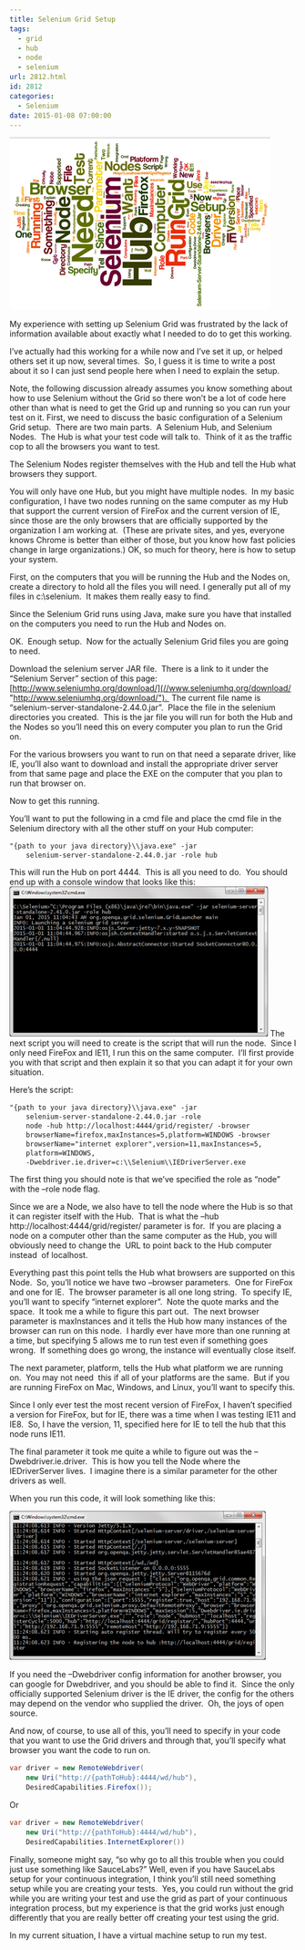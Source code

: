```yaml
---
title: Selenium Grid Setup
tags:
  - grid
  - hub
  - node
  - selenium
url: 2812.html
id: 2812
categories:
  - Selenium
date: 2015-01-08 07:00:00
---
```


![SeleniumGridSetup](/uploads/2015/01/SeleniumGridSetup.png "SeleniumGridSetup")

My experience with setting up Selenium Grid was frustrated by the lack of information available about exactly what I needed to do to get this working.

I’ve actually had this working for a while now and I’ve set it up, or helped others set it up now, several times.  So, I guess it is time to write a post about it so I can just send people here when I need to explain the setup.

<!-- more -->

Note, the following discussion already assumes you know something about how to use Selenium without the Grid so there won’t be a lot of code here other than what is need to get the Grid up and running so you can run your test on it.  First, we need to discuss the basic configuration of a Selenium Grid setup.  There are two main parts.  A Selenium Hub, and Selenium Nodes.  The Hub is what your test code will talk to.  Think of it as the traffic cop to all the browsers you want to test.

The Selenium Nodes register themselves with the Hub and tell the Hub what browsers they support.

You will only have one Hub, but you might have multiple nodes.  In my basic configuration, I have two nodes running on the same computer as my Hub that support the current version of FireFox and the current version of IE, since those are the only browsers that are officially supported by the organization I am working at.  (These are private sites, and yes, everyone knows Chrome is better than either of those, but you know how fast policies change in large organizations.) OK, so much for theory, here is how to setup your system.

First, on the computers that you will be running the Hub and the Nodes on, create a directory to hold all the files you will need. I generally put all of my files in c:\\selenium.  It makes them really easy to find.

Since the Selenium Grid runs using Java, make sure you have that installed on the computers you need to run the Hub and Nodes on.

OK.  Enough setup.  Now for the actually Selenium Grid files you are going to need.

Download the selenium server JAR file.  There is a link to it under the “Selenium Server” section of this page: [http://www.seleniumhq.org/download/](//www.seleniumhq.org/download/ "http://www.seleniumhq.org/download/").  The current file name is “selenium-server-standalone-2.44.0.jar”.  Place the file in the selenium directories you created.  This is the jar file you will run for both the Hub and the Nodes so you’ll need this on every computer you plan to run the Grid on.

For the various browsers you want to run on that need a separate driver, like IE, you’ll also want to download and install the appropriate driver server from that same page and place the EXE on the computer that you plan to run that browser on.

Now to get this running.

You’ll want to put the following in a cmd file and place the cmd file in the Selenium directory with all the other stuff on your Hub computer:

``` shell
"{path to your java directory}\\java.exe" -jar
    selenium-server-standalone-2.44.0.jar -role hub
```

This will run the Hub on port 4444.  This is all you need to do.  You should end up with a console window that looks like this: ![Hub](/uploads/2015/01/Hub1.png "Hub") The next script you will need to create is the script that will run the node.  Since I only need FireFox and IE11, I run this on the same computer.  I’ll first provide you with that script and then explain it so that you can adapt it for your own situation.

Here’s the script:

```shell
"{path to your java directory}\\java.exe" -jar
    selenium-server-standalone-2.44.0.jar -role
    node -hub http://localhost:4444/grid/register/ -browser
    browserName=firefox,maxInstances=5,platform=WINDOWS -browser
    browserName="internet explorer",version=11,maxInstances=5,
    platform=WINDOWS,
    -Dwebdriver.ie.driver=c:\\Selenium\\IEDriverServer.exe
```

The first thing you should note is that we’ve specified the role as “node” with the –role node flag.

Since we are a Node, we also have to tell the node where the Hub is so that it can register itself with the Hub.  That is what the –hub http://localhost:4444/grid/register/ parameter is for.  If you are placing a node on a computer other than the same computer as the Hub, you will obviously need to change the  URL to point back to the Hub computer instead  of localhost.

Everything past this point tells the Hub what browsers are supported on this Node.  So, you’ll notice we have two –browser parameters.  One for FireFox and one for IE.  The browser parameter is all one long string.  To specify IE, you’ll want to specify “internet explorer”.  Note the quote marks and the space.  It took me a while to figure this part out.  The next browser parameter is maxInstances and it tells the Hub how many instances of the browser can run on this node.  I hardly ever have more than one running at a time, but specifying 5 allows me to run test even if something goes wrong.  If something does go wrong, the instance will eventually close itself.

The next parameter, platform, tells the Hub what platform we are running on.  You may not need  this if all of your platforms are the same.  But if you are running FireFox on Mac, Windows, and Linux, you’ll want to specify this.

Since I only ever test the most recent version of FireFox, I haven’t specified a version for FireFox, but for IE, there was a time when I was testing IE11 and IE8.  So, I have the version, 11, specified here for IE to tell the hub that this node runs IE11.

The final parameter it took me quite a while to figure out was the –Dwebdriver.ie.driver.  This is how you tell the Node where the IEDriverServer lives.  I imagine there is a similar parameter for the other drivers as well.

When you run this code, it will look something like this:

![Node](/uploads/2015/01/Node1.png "Node")

If you need the –Dwebdriver config information for another browser, you can google for Dwebdriver, and you should be able to find it.  Since the only officially supported Selenium driver is the IE driver, the config for the others may depend on the vendor who supplied the driver.  Oh, the joys of open source.

And now, of course, to use all of this, you’ll need to specify in your code that you want to use the Grid drivers and through that, you’ll specify what browser you want the code to run on.

``` csharp
var driver = new RemoteWebdriver(
    new Uri("http://{pathToHub}:4444/wd/hub"),
    DesiredCapabilities.Firefox());
```

Or

``` csharp
var driver = new RemoteWebdriver(
    new Uri("http://{pathToHub}:4444/wd/hub"),
    DesiredCapabilities.InternetExplorer())
```

Finally, someone might say, “so why go to all this trouble when you could just use something like SauceLabs?” Well, even if you have SauceLabs setup for your continuous integration, I think you’ll still need something setup while you are creating your tests.  Yes, you could run without the grid while you are writing your test and use the grid as part of your continuous integration process, but my experience is that the grid works just enough differently that you are really better off creating your test using the grid.

In my current situation, I have a virtual machine setup to run my test.
